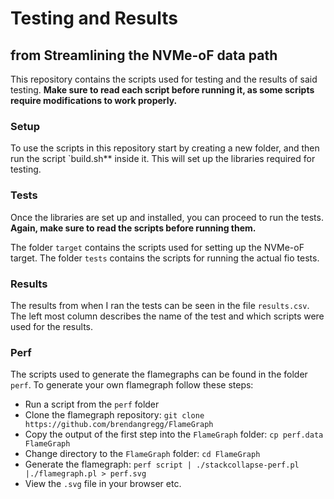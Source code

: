 # Testing and Results 
## from Streamlining the NVMe-oF data path

This repository contains the scripts used for testing and the results of said testing.
**Make sure to read each script before running it, as some scripts require modifications to work properly.**

### Setup
To use the scripts in this repository start by creating a new folder, and then run the script `build.sh** inside it.
This will set up the libraries required for testing.

### Tests
Once the libraries are set up and installed, you can proceed to run the tests.
**Again, make sure to read the scripts before running them.**


The folder `target` contains the scripts used for setting up the NVMe-oF target.
The folder `tests` contains the scripts for running the actual fio tests.

### Results
The results from when I ran the tests can be seen in the file `results.csv`.
The left most column describes the name of the test and which scripts were used for the results.

### Perf
The scripts used to generate the flamegraphs can be found in the folder `perf`.
To generate your own flamegraph follow these steps:
- Run a script from the `perf` folder
- Clone the flamegraph repository: `git clone https://github.com/brendangregg/FlameGraph`
- Copy the output of the first step into the `FlameGraph` folder: `cp perf.data FlameGraph`
- Change directory to the `FlameGraph` folder: `cd FlameGraph`
- Generate the flamegraph: `perf script | ./stackcollapse-perf.pl |./flamegraph.pl > perf.svg`
- View the `.svg` file in your browser etc.
